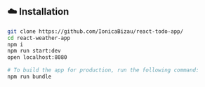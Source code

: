 
## :cloud: Installation

```sh
git clone https://github.com/IonicaBizau/react-todo-app/
cd react-weather-app
npm i
npm run start:dev
open localhost:8080

# To build the app for production, run the following command:
npm run bundle
```
